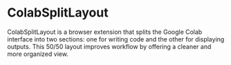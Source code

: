 # ColabSplitLayout
ColabSplitLayout is a browser extension that splits the Google Colab interface into two sections: one for writing code and the other for displaying outputs. This 50/50 layout improves workflow by offering a cleaner and more organized view.
